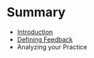 # Summary

* [Introduction](README.md)
* [Defining Feedback](chapter1.md)
* Analyzing your Practice

